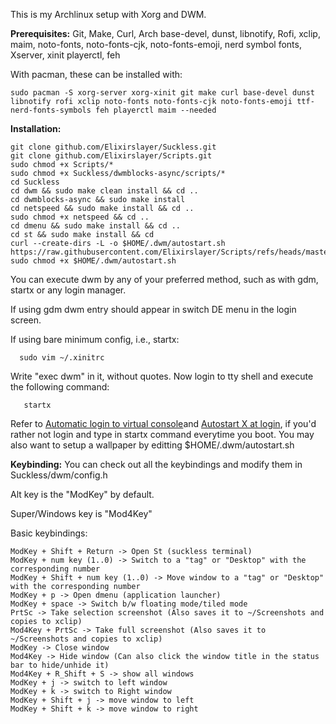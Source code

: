 This is my Archlinux setup with Xorg and DWM.

**Prerequisites:**
Git, Make, Curl, Arch base-devel, dunst, libnotify, Rofi, xclip, maim, noto-fonts, noto-fonts-cjk, noto-fonts-emoji, nerd symbol fonts, Xserver, xinit playerctl, feh

With pacman, these can be installed with:
``` 
sudo pacman -S xorg-server xorg-xinit git make curl base-devel dunst libnotify rofi xclip noto-fonts noto-fonts-cjk noto-fonts-emoji ttf-nerd-fonts-symbols feh playerctl maim --needed
```
 **Installation:**
 ```
 git clone github.com/Elixirslayer/Suckless.git
 git clone github.com/Elixirslayer/Scripts.git
 sudo chmod +x Scripts/*
 sudo chmod +x Suckless/dwmblocks-async/scripts/*
 cd Suckless
 cd dwm && sudo make clean install && cd ..
 cd dwmblocks-async && sudo make install
 cd netspeed && sudo make install && cd ..
 sudo chmod +x netspeed && cd ..
 cd dmenu && sudo make install && cd ..
 cd st && sudo make install && cd
 curl --create-dirs -L -o $HOME/.dwm/autostart.sh https://raw.githubusercontent.com/Elixirslayer/Scripts/refs/heads/master/autostart.sh
sudo chmod +x $HOME/.dwm/autostart.sh
```
You can execute dwm by any of your preferred method, such as with gdm, startx or any login manager.

 If using gdm dwm entry should appear in switch DE menu in the login screen.

 If using bare minimum config, i.e., startx:
```
  sudo vim ~/.xinitrc
```
Write "exec dwm" in it, without quotes.
  Now login to tty shell and execute the following command:
```
   startx
```
Refer to [Automatic login to virtual console](https://wiki.archlinux.org/title/Getty#Automatic_login_to_virtual_console)and [Autostart X at login](https://wiki.archlinux.org/title/Xinit#Override_xinitrc), if you'd rather not login and type in startx command everytime you boot. 
   You may also want to setup a wallpaper by editting $HOME/.dwm/autostart.sh


**Keybinding:**
You can check out all the keybindings and modify them in Suckless/dwm/config.h

Alt key is the "ModKey" by default.

Super/Windows key is "Mod4Key"

Basic keybindings:
```
ModKey + Shift + Return -> Open St (suckless terminal)
ModKey + num key (1..0) -> Switch to a "tag" or "Desktop" with the corresponding number
ModKey + Shift + num key (1..0) -> Move window to a "tag" or "Desktop" with the corresponding number
ModKey + p -> Open dmenu (application launcher)
ModKey + space -> Switch b/w floating mode/tiled mode
PrtSc -> Take selection screenshot (Also saves it to ~/Screenshots and copies to xclip)
Mod4Key + PrtSc -> Take full screenshot (Also saves it to ~/Screenshots and copies to xclip)
ModKey -> Close window
Mod4Key -> Hide window (Can also click the window title in the status bar to hide/unhide it)
Mod4Key + R_Shift + S -> show all windows
ModKey + j -> switch to left window
ModKey + k -> switch to Right window
ModKey + Shift + j -> move window to left 
ModKey + Shift + k -> move window to right
